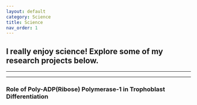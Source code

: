 ```yaml
---
layout: default
category: Science
title: Science
nav_order: 1
---
```


## I really enjoy science! Explore some of my research projects below.

* * * 
* * *

### Role of Poly-ADP(Ribose) Polymerase-1 in Trophoblast Differentiation


